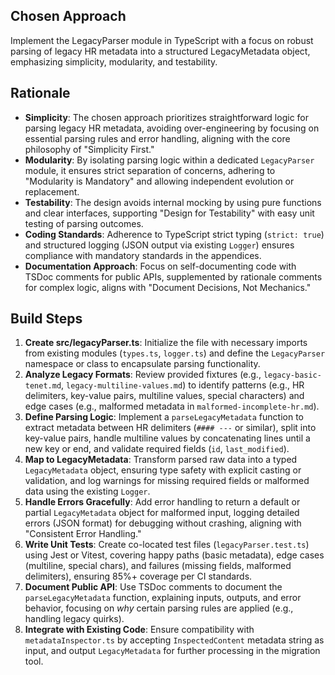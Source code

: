 ## Chosen Approach
Implement the LegacyParser module in TypeScript with a focus on robust parsing of legacy HR metadata into a structured LegacyMetadata object, emphasizing simplicity, modularity, and testability.

## Rationale
- **Simplicity**: The chosen approach prioritizes straightforward logic for parsing legacy HR metadata, avoiding over-engineering by focusing on essential parsing rules and error handling, aligning with the core philosophy of "Simplicity First."
- **Modularity**: By isolating parsing logic within a dedicated `LegacyParser` module, it ensures strict separation of concerns, adhering to "Modularity is Mandatory" and allowing independent evolution or replacement.
- **Testability**: The design avoids internal mocking by using pure functions and clear interfaces, supporting "Design for Testability" with easy unit testing of parsing outcomes.
- **Coding Standards**: Adherence to TypeScript strict typing (`strict: true`) and structured logging (JSON output via existing `Logger`) ensures compliance with mandatory standards in the appendices.
- **Documentation Approach**: Focus on self-documenting code with TSDoc comments for public APIs, supplemented by rationale comments for complex logic, aligns with "Document Decisions, Not Mechanics."

## Build Steps
1. **Create src/legacyParser.ts**: Initialize the file with necessary imports from existing modules (`types.ts`, `logger.ts`) and define the `LegacyParser` namespace or class to encapsulate parsing functionality.
2. **Analyze Legacy Formats**: Review provided fixtures (e.g., `legacy-basic-tenet.md`, `legacy-multiline-values.md`) to identify patterns (e.g., HR delimiters, key-value pairs, multiline values, special characters) and edge cases (e.g., malformed metadata in `malformed-incomplete-hr.md`).
3. **Define Parsing Logic**: Implement a `parseLegacyMetadata` function to extract metadata between HR delimiters (`#### ---` or similar), split into key-value pairs, handle multiline values by concatenating lines until a new key or end, and validate required fields (`id`, `last_modified`).
4. **Map to LegacyMetadata**: Transform parsed raw data into a typed `LegacyMetadata` object, ensuring type safety with explicit casting or validation, and log warnings for missing required fields or malformed data using the existing `Logger`.
5. **Handle Errors Gracefully**: Add error handling to return a default or partial `LegacyMetadata` object for malformed input, logging detailed errors (JSON format) for debugging without crashing, aligning with "Consistent Error Handling."
6. **Write Unit Tests**: Create co-located test files (`legacyParser.test.ts`) using Jest or Vitest, covering happy paths (basic metadata), edge cases (multiline, special chars), and failures (missing fields, malformed delimiters), ensuring 85%+ coverage per CI standards.
7. **Document Public API**: Use TSDoc comments to document the `parseLegacyMetadata` function, explaining inputs, outputs, and error behavior, focusing on *why* certain parsing rules are applied (e.g., handling legacy quirks).
8. **Integrate with Existing Code**: Ensure compatibility with `metadataInspector.ts` by accepting `InspectedContent` metadata string as input, and output `LegacyMetadata` for further processing in the migration tool.
